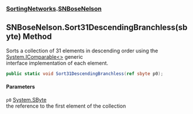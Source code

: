 ### [SortingNetworks](./SortingNetworks.md 'SortingNetworks').[SNBoseNelson](./SortingNetworks-SNBoseNelson.md 'SortingNetworks.SNBoseNelson')
## SNBoseNelson.Sort31DescendingBranchless(sbyte) Method
Sorts a collection of 31 elements in descending order using the [System.IComparable&lt;&gt;](https://docs.microsoft.com/en-us/dotnet/api/System.IComparable-1 'System.IComparable`1') generic  
interface implementation of each element.  
```csharp
public static void Sort31DescendingBranchless(ref sbyte p0);
```
#### Parameters
<a name='SortingNetworks-SNBoseNelson-Sort31DescendingBranchless(sbyte)-p0'></a>
`p0` [System.SByte](https://docs.microsoft.com/en-us/dotnet/api/System.SByte 'System.SByte')  
the reference to the first element of the collection  
  
